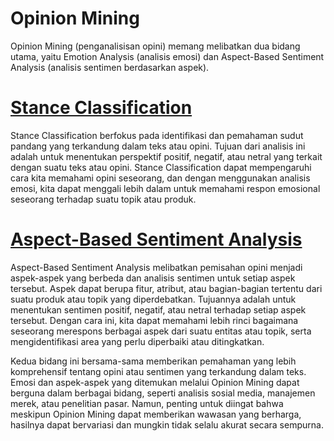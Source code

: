 # Opinion Mining

Opinion Mining (penganalisisan opini) memang melibatkan dua bidang utama, yaitu Emotion Analysis (analisis emosi) dan Aspect-Based Sentiment Analysis (analisis sentimen berdasarkan aspek).

# [Stance Classification](./stanceclassification/README.md)

Stance Classification berfokus pada identifikasi dan pemahaman sudut pandang yang terkandung dalam teks atau opini. Tujuan dari analisis ini adalah untuk menentukan perspektif positif, negatif, atau netral yang terkait dengan suatu teks atau opini. Stance Classification dapat mempengaruhi cara kita memahami opini seseorang, dan dengan menggunakan analisis emosi, kita dapat menggali lebih dalam untuk memahami respon emosional seseorang terhadap suatu topik atau produk.

# [Aspect-Based Sentiment Analysis](./aspectbasedsentimentanalysis/README.md)

Aspect-Based Sentiment Analysis melibatkan pemisahan opini menjadi aspek-aspek yang berbeda dan analisis sentimen untuk setiap aspek tersebut. Aspek dapat berupa fitur, atribut, atau bagian-bagian tertentu dari suatu produk atau topik yang diperdebatkan. Tujuannya adalah untuk menentukan sentimen positif, negatif, atau netral terhadap setiap aspek tersebut. Dengan cara ini, kita dapat memahami lebih rinci bagaimana seseorang merespons berbagai aspek dari suatu entitas atau topik, serta mengidentifikasi area yang perlu diperbaiki atau ditingkatkan.

Kedua bidang ini bersama-sama memberikan pemahaman yang lebih komprehensif tentang opini atau sentimen yang terkandung dalam teks. Emosi dan aspek-aspek yang ditemukan melalui Opinion Mining dapat berguna dalam berbagai bidang, seperti analisis sosial media, manajemen merek, atau penelitian pasar. Namun, penting untuk diingat bahwa meskipun Opinion Mining dapat memberikan wawasan yang berharga, hasilnya dapat bervariasi dan mungkin tidak selalu akurat secara sempurna.